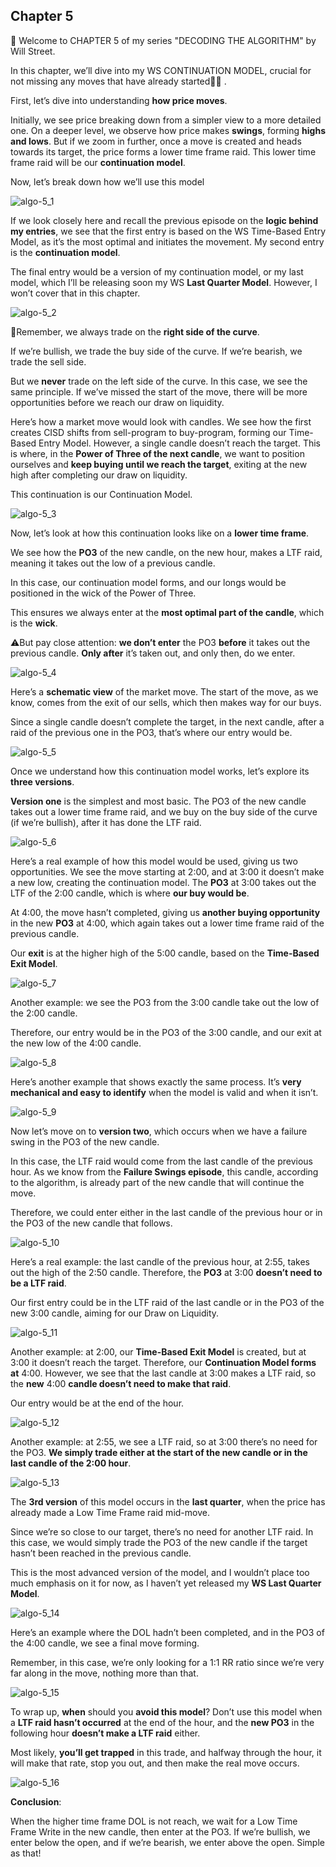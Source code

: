 ## Chapter 5

🥷 Welcome to CHAPTER 5 of my series "DECODING THE ALGORITHM" by Will Street.

In this chapter, we’ll dive into my WS CONTINUATION MODEL, crucial for not missing any moves that have already started🥷🏼 .

First, let’s dive into understanding **how price moves**.

Initially, we see price breaking down from a simpler view to a more detailed one. On a deeper level, we observe how price makes **swings**, forming **highs and lows**. But if we zoom in further, once a move is created and heads towards its target, the price forms a lower time frame raid. This lower time frame raid will be our **continuation model**.

Now, let’s break down how we’ll use this model

![algo-5_1](resource:assets/images/algo-5_1.jpeg)

If we look closely here and recall the previous episode on the **logic behind my entries**, we see that the first entry is based on the WS Time-Based Entry Model, as it’s the most optimal and initiates the movement.
My second entry is the **continuation model**.

The final entry would be a version of my continuation model, or my last model, which I’ll be releasing soon my WS **Last Quarter Model**. However, I won’t cover that in this chapter.

![algo-5_2](resource:assets/images/algo-5_2.jpeg)

💎Remember, we always trade on the **right side of the curve**.

If we’re bullish, we trade the buy side of the curve. If we’re bearish, we trade the sell side.

But we **never** trade on the left side of the curve. In this case, we see the same principle. If we’ve missed the start of the move, there will be more opportunities before we reach our draw on liquidity.

Here’s how a market move would look with candles. We see how the first creates CISD shifts from sell-program to buy-program, forming our Time-Based Entry Model.
However, a single candle doesn’t reach the target. This is where, in the **Power of Three of the next candle**, we want to position ourselves and **keep buying until we reach the target**, exiting at the new high after completing our draw on liquidity.

This continuation is our Continuation Model.

![algo-5_3](resource:assets/images/algo-5_3.jpeg)

Now, let’s look at how this continuation looks like on a **lower time frame**.

We see how the **PO3** of the new candle, on the new hour, makes a LTF raid, meaning it takes out the low of a previous candle.

In this case, our continuation model forms, and our longs would be positioned in the wick of the Power of Three.

This ensures we always enter at the **most optimal part of the candle**, which is the **wick**.

⚠️But pay close attention: **we don’t enter** the PO3 **before** it takes out the previous candle. **Only after** it’s taken out, and only then, do we enter.

![algo-5_4](resource:assets/images/algo-5_4.jpeg)

Here’s a **schematic view** of the market move. The start of the move, as we know, comes from the exit of our sells, which then makes way for our buys.

Since a single candle doesn’t complete the target, in the next candle, after a raid of the previous one in the PO3, that’s where our entry would be.

![algo-5_5](resource:assets/images/algo-5_5.jpeg)

Once we understand how this continuation model works, let’s explore its **three versions**.

**Version one** is the simplest and most basic. The PO3 of the new candle takes out a lower time frame raid, and we buy on the buy side of the curve (if we’re bullish), after it has done the LTF raid.

![algo-5_6](resource:assets/images/algo-5_6.jpeg)

Here’s a real example of how this model would be used, giving us two opportunities. We see the move starting at 2:00, and at 3:00 it doesn’t make a new low, creating the continuation model. The **PO3** at 3:00 takes out the LTF of the 2:00 candle, which is where **our buy would be**.

At 4:00, the move hasn’t completed, giving us **another buying opportunity** in the new **PO3** at 4:00, which again takes out a lower time frame raid of the previous candle.

Our **exit** is at the higher high of the 5:00 candle, based on the **Time-Based Exit Model**.

![algo-5_7](resource:assets/images/algo-5_7.jpeg)

Another example: we see the PO3 from the 3:00 candle take out the low of the 2:00 candle.

Therefore, our entry would be in the PO3 of the 3:00 candle, and our exit at the new low of the 4:00 candle.

![algo-5_8](resource:assets/images/algo-5_8.jpeg)

Here’s another example that shows exactly the same process. It’s **very mechanical and easy to identify** when the model is valid and when it isn’t.

![algo-5_9](resource:assets/images/algo-5_9.jpeg)

Now let’s move on to **version two**, which occurs when we have a failure swing in the PO3 of the new candle.

In this case, the LTF raid would come from the last candle of the previous hour. As we know from the **Failure Swings episode**, this candle, according to the algorithm, is already part of the new candle that will continue the move.

Therefore, we could enter either in the last candle of the previous hour or in the PO3 of the new candle that follows.

![algo-5_10](resource:assets/images/algo-5_10.jpeg)

Here’s a real example: the last candle of the previous hour, at 2:55, takes out the high of the 2:50 candle. Therefore, the **PO3** at 3:00 **doesn’t need to be a LTF raid**.

Our first entry could be in the LTF raid of the last candle or in the PO3 of the new 3:00 candle, aiming for our Draw on Liquidity.

![algo-5_11](resource:assets/images/algo-5_11.jpeg)

Another example: at 2:00, our **Time-Based Exit Model** is created, but at 3:00 it doesn’t reach the target.
Therefore, our **Continuation Model forms at** 4:00. However, we see that the last candle at 3:00 makes a LTF raid, so the **new** 4:00 **candle doesn’t need to make that raid**.

Our entry would be at the end of the hour.

![algo-5_12](resource:assets/images/algo-5_12.jpeg)

Another example: at 2:55, we see a LTF raid, so at 3:00 there’s no need for the PO3. **We simply trade either at the start of the new candle or in the last candle of the 2:00 hour**.

![algo-5_13](resource:assets/images/algo-5_13.jpeg)

The **3rd version** of this model occurs in the **last quarter**, when the price has already made a Low Time Frame raid mid-move.

Since we’re so close to our target, there’s no need for another LTF raid. In this case, we would simply trade the PO3 of the new candle if the target hasn’t been reached in the previous candle.

This is the most advanced version of the model, and I wouldn’t place too much emphasis on it for now, as I haven’t yet released my **WS Last Quarter Model**.

![algo-5_14](resource:assets/images/algo-5_14.jpeg)

Here’s an example where the DOL hadn’t been completed, and in the PO3 of the 4:00 candle, we see a final move forming.

Remember, in this case, we’re only looking for a 1:1 RR ratio since we’re very far along in the move, nothing more than that.

![algo-5_15](resource:assets/images/algo-5_15.jpeg)

To wrap up, **when** should you **avoid this model**? Don’t use this model when a **LTF raid hasn’t occurred** at the end of the hour, and the **new PO3** in the following hour **doesn’t make a LTF raid** either.

Most likely, **you’ll get trapped** in this trade, and halfway through the hour, it will make that rate, stop you out, and then make the real move occurs.

![algo-5_16](resource:assets/images/algo-5_16.jpeg)

**Conclusion**:

When the higher time frame DOL is not reach, we wait for a Low Time Frame Write in the new candle, then enter at the PO3.
If we’re bullish, we enter below the open, and if we’re bearish, we enter above the open. Simple as that!
